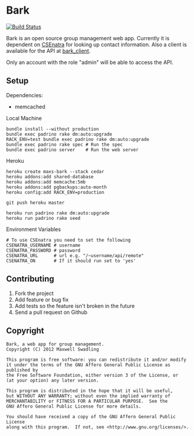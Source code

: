 # Bark

[![Build Status](https://secure.travis-ci.org/maxpow4h/bark.png?branch=master)](http://travis-ci.org/maxpow4h/bark)

Bark is an open source group management web app.
Currently it is dependent on [CSEnatra](https://github.com/maxpow4h/csenatra)
for looking up contact information. Also a client is available for the API
at [bark_client](https://github.com/maxpow4h/bark_client).

Only an account with the role "admin" will be able to access the API.

## Setup

Dependencies:

- memcached

Local Machine

    bundle install --without production
    bundle exec padrino rake dm:auto:upgrade
    RACK_ENV=test bundle exec padrino rake dm:auto:upgrade
    bundle exec padrino rake spec # Run the spec
    bundle exec padrino server    # Run the web server

Heroku

    heroku create maxs-bark --stack cedar
    heroku addons:add shared-database
    heroku addons:add memcache:5mb
    heroku addons:add pgbackups:auto-month
    heroku config:add RACK_ENV=production
    
    git push heroku master
    
    heroku run padrino rake dm:auto:upgrade
    heroku run padrino rake seed

Environment Variables

    # To use CSEnatra you need to set the following
    CSENATRA_USERNAME # username
    CSENATRA_PASSWORD # password
    CSENATRA_URL      # url e.g. "/~username/api/remote"
    CSENATRA_ON       # If it should run set to 'yes'

## Contributing

1. Fork the project
2. Add feature or bug fix
3. Add tests so the feature isn't broken in the future
4. Send a pull request on Github

## Copyright

    Bark, a web app for group management.
    Copyright (C) 2012 Maxwell Swadling

    This program is free software: you can redistribute it and/or modify
    it under the terms of the GNU Affero General Public License as published by
    the Free Software Foundation, either version 3 of the License, or
    (at your option) any later version.

    This program is distributed in the hope that it will be useful,
    but WITHOUT ANY WARRANTY; without even the implied warranty of
    MERCHANTABILITY or FITNESS FOR A PARTICULAR PURPOSE.  See the
    GNU Affero General Public License for more details.

    You should have received a copy of the GNU Affero General Public License
    along with this program.  If not, see <http://www.gnu.org/licenses/>.
